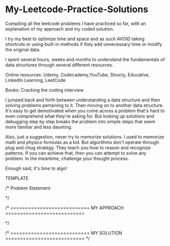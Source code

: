 # My-Leetcode-Practice-Solutions

Compiling all the leetcode problems I have practiced so far, with an explanation of
my approach and my coded solution.

I try my best to optimize time and space and as such AVOID taking shortcuts or using built-in methods if they add unnecessary time or modify the original data.

I spent several hours, weeks and months to understand the fundamentals of data structures through several different resources.

Online resources:
Udemy, Codecademy,YouTube, Structy, Educative, LinkedIn Learning, LeetCode

Books:
Cracking the coding interview

I jumped back and forth between understanding a data structure and then solving problems pertaining to it. Then moving on to another data structure. It's easy to get demotivated when you come across a problem that's hard to even comprehend what they're asking for. But looking up solutions and debugging step by step breaks the problem into simple steps that seem more familiar and less daunting.

Also, just a suggestion, never try to memorize solutions. I used to memorize math and physics formulas as a kid. But algorithms don't operate through plug and chug strategy. They teach you how to reason and recognize patterns. If you can achieve that, then you can attempt to solve any problem. In the meantime, challenge your thought process.

Enough said, it's time to algo!

TEMPLATE

/* Problem Statement

*/

/* =========================== MY APPROACH ===========================

*/

/* =========================== MY SOLUTION =========================== */
